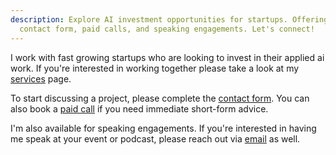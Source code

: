 ```yaml
---
description: Explore AI investment opportunities for startups. Offering services,
  contact form, paid calls, and speaking engagements. Let's connect!
---
```


I work with fast growing startups who are looking to invest in their applied ai work. If you're interested in working together please take a look at my [services](services.md) page.

To start discussing a project, please complete the [contact form](https://form.typeform.com/to/gqgTx3I6). You can also book a [paid call](https://cal.com/jasonliu/expert-call) if you need immediate short-form advice.

I'm also available for speaking engagements. If you're interested in having me speak at your event or podcast, please reach out via [email](mailto:work@jxnl.co) as well.
